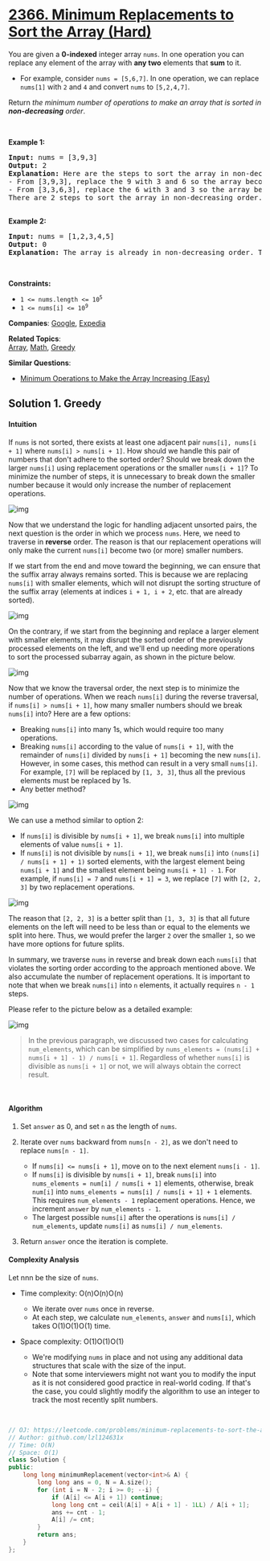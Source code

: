 # [2366. Minimum Replacements to Sort the Array (Hard)](https://leetcode.com/problems/minimum-replacements-to-sort-the-array)

<p>You are given a <strong>0-indexed</strong> integer array <code>nums</code>. In one operation you can replace any element of the array with <strong>any two</strong> elements that <strong>sum</strong> to it.</p>
<ul>
	<li>For example, consider <code>nums = [5,6,7]</code>. In one operation, we can replace <code>nums[1]</code> with <code>2</code> and <code>4</code> and convert <code>nums</code> to <code>[5,2,4,7]</code>.</li>
</ul>
<p>Return <em>the minimum number of operations to make an array that is sorted in <strong>non-decreasing</strong> order</em>.</p>
<p>&nbsp;</p>
<p><strong class="example">Example 1:</strong></p>
<pre><strong>Input:</strong> nums = [3,9,3]
<strong>Output:</strong> 2
<strong>Explanation:</strong> Here are the steps to sort the array in non-decreasing order:
- From [3,9,3], replace the 9 with 3 and 6 so the array becomes [3,3,6,3]
- From [3,3,6,3], replace the 6 with 3 and 3 so the array becomes [3,3,3,3,3]
There are 2 steps to sort the array in non-decreasing order. Therefore, we return 2.

</pre>
<p><strong class="example">Example 2:</strong></p>
<pre><strong>Input:</strong> nums = [1,2,3,4,5]
<strong>Output:</strong> 0
<strong>Explanation:</strong> The array is already in non-decreasing order. Therefore, we return 0. 
</pre>
<p>&nbsp;</p>
<p><strong>Constraints:</strong></p>
<ul>
	<li><code>1 &lt;= nums.length &lt;= 10<sup>5</sup></code></li>
	<li><code>1 &lt;= nums[i] &lt;= 10<sup>9</sup></code></li>
</ul>

**Companies**:
[Google](https://leetcode.com/company/google), [Expedia](https://leetcode.com/company/expedia)

**Related Topics**:  
[Array](https://leetcode.com/tag/array/), [Math](https://leetcode.com/tag/math/), [Greedy](https://leetcode.com/tag/greedy/)

**Similar Questions**:
* [Minimum Operations to Make the Array Increasing (Easy)](https://leetcode.com/problems/minimum-operations-to-make-the-array-increasing/)

## Solution 1. Greedy

<h4 id="intuition">Intuition</h4>
<p>If <code>nums</code> is not sorted, there exists at least one adjacent pair <code>nums[i], nums[i + 1]</code> where <code>nums[i] &gt; nums[i + 1]</code>. How should we handle this pair of numbers that don't adhere to the sorted order? Should we break down the larger <code>nums[i]</code> using replacement operations or the smaller <code>nums[i + 1]</code>? To minimize the number of steps, it is unnecessary to break down the smaller number because it would only increase the number of replacement operations.</p>
<p><img src="https://leetcode.com/problems/minimum-replacements-to-sort-the-array/Figures/2366/1.png" alt="img"></p>
<p>Now that we understand the logic for handling adjacent unsorted pairs, the next question is the order in which we process <code>nums</code>. Here, we need to traverse in <strong>reverse</strong> order. The reason is that our replacement operations will only make the current <code>nums[i]</code> become two (or more) smaller numbers.</p>
<p>If we start from the end and move toward the beginning, we can ensure that the suffix array always remains sorted. This is because we are replacing <code>nums[i]</code> with smaller elements, which will not disrupt the sorting structure of the suffix array (elements at indices <code>i + 1, i + 2</code>, etc. that are already sorted).</p>
<p><img src="https://leetcode.com/problems/minimum-replacements-to-sort-the-array/Figures/2366/2.png" alt="img"></p>
<p>On the contrary, if we start from the beginning and replace a larger element with smaller elements, it may disrupt the sorted order of the previously processed elements on the left, and we'll end up needing more operations to sort the processed subarray again, as shown in the picture below.</p>
<p><img src="https://leetcode.com/problems/minimum-replacements-to-sort-the-array/Figures/2366/forward.png" alt="img"></p>
<p>Now that we know the traversal order, the next step is to minimize the number of operations. When we reach <code>nums[i]</code> during the reverse traversal, if <code>nums[i] &gt; nums[i + 1]</code>, how many smaller numbers should we break <code>nums[i]</code> into? Here are a few options:</p>
<ul>
<li>Breaking <code>nums[i]</code> into many 1s, which would require too many operations.</li>
<li>Breaking <code>nums[i]</code> according to the value of <code>nums[i + 1]</code>, with the remainder of <code>nums[i]</code> divided by <code>nums[i + 1]</code> becoming the new <code>nums[i]</code>. However, in some cases, this method can result in a very small <code>nums[i]</code>. For example, <code>[7]</code> will be replaced by <code>[1, 3, 3]</code>, thus all the previous elements must be replaced by 1s.</li>
<li>Any better method?</li>
</ul>
<p><img src="https://leetcode.com/problems/minimum-replacements-to-sort-the-array/Figures/2366/3.png" alt="img"></p>
<p>We can use a method similar to option 2:</p>
<ul>
<li>If <code>nums[i]</code> is divisible by <code>nums[i + 1]</code>, we break <code>nums[i]</code> into multiple elements of value <code>nums[i + 1]</code>.</li>
<li>If <code>nums[i]</code> is not divisible by <code>nums[i + 1]</code>, we break <code>nums[i]</code> into <code>(nums[i] / nums[i + 1] + 1)</code> sorted elements, with the largest element being <code>nums[i + 1]</code> and the smallest element being <code>nums[i + 1] - 1</code>. For example, if <code>nums[i] = 7</code> and <code>nums[i + 1] = 3</code>, we replace <code>[7]</code> with <code>[2, 2, 3]</code> by two replacement operations.</li>
</ul>
<p><img src="https://leetcode.com/problems/minimum-replacements-to-sort-the-array/Figures/2366/4.png" alt="img"></p>
<p>The reason that <code>[2, 2, 3]</code> is a better split than <code>[1, 3, 3]</code> is that all future elements on the left will need to be less than or equal to the elements we split into here. Thus, we would prefer the larger <code>2</code> over the smaller <code>1</code>, so we have more options for future splits.</p>
<p>In summary, we traverse <code>nums</code> in reverse and break down each <code>nums[i]</code> that violates the sorting order according to the approach mentioned above. We also accumulate the number of replacement operations. It is important to note that when we break <code>nums[i]</code> into <code>n</code> elements, it actually requires <code>n - 1</code> steps.</p>
<p>Please refer to the picture below as a detailed example:</p>
<p><img src="https://leetcode.com/problems/minimum-replacements-to-sort-the-array/Figures/2366/5.png" alt="img"></p>
<blockquote>
<p>In the previous paragraph, we discussed two cases for calculating <code>num_elements</code>, which can be simplified by <code>nums_elements = (nums[i] + nums[i + 1] - 1) / nums[i + 1]</code>. Regardless of whether <code>nums[i]</code> is divisible as <code>nums[i + 1]</code> or not, we will always obtain the correct result.</p>
</blockquote>
<br>
<h4 id="algorithm">Algorithm</h4>
<ol>
<li>
<p>Set <code>answer</code> as 0, and set <code>n</code> as the length of <code>nums</code>.</p>
</li>
<li>
<p>Iterate over <code>nums</code> backward from <code>nums[n - 2]</code>, as we don't need to replace <code>nums[n - 1]</code>.</p>
<ul>
<li>If <code>nums[i] &lt;= nums[i + 1]</code>, move on to the next element <code>nums[i - 1]</code>.</li>
<li>If <code>nums[i]</code> is divisible by <code>nums[i + 1]</code>, break <code>nums[i]</code> into <code>nums_elements = num[i] / nums[i + 1]</code> elements, otherwise, break <code>num[i]</code> into <code>nums_elements = nums[i] / nums[i + 1] + 1</code> elements. This requires <code>num_elements - 1</code> replacement operations. Hence, we increment <code>answer</code> by <code>num_elements - 1</code>.</li>
<li>The largest possible <code>nums[i]</code> after the operations is <code>nums[i] / num_elements</code>, update <code>nums[i]</code> as <code>nums[i] / num_elements</code>.</li>
</ul>
</li>
<li>
<p>Return <code>answer</code> once the iteration is complete.</p>
</li>
</ol>
<h4 id="complexity-analysis">Complexity Analysis</h4>
<p>Let <span class="math math-inline"><span class="katex"><span class="katex-mathml">nn</span><span class="katex-html" aria-hidden="true"><span class="base"><span class="strut" style="height: 0.4306em;"></span><span class="mord mathnormal">n</span></span></span></span></span> be the size of <code>nums</code>.</p>
<ul>
<li>
<p>Time complexity: <span class="math math-inline"><span class="katex"><span class="katex-mathml">O(n)O(n)</span><span class="katex-html" aria-hidden="true"><span class="base"><span class="strut" style="height: 1em; vertical-align: -0.25em;"></span><span class="mord mathnormal" style="margin-right: 0.02778em;">O</span><span class="mopen">(</span><span class="mord mathnormal">n</span><span class="mclose">)</span></span></span></span></span></p>
<ul>
<li>We iterate over <code>nums</code> once in reverse.</li>
<li>At each step, we calculate <code>num_elements</code>, <code>answer</code> and <code>nums[i]</code>, which takes <span class="math math-inline"><span class="katex"><span class="katex-mathml">O(1)O(1)</span><span class="katex-html" aria-hidden="true"><span class="base"><span class="strut" style="height: 1em; vertical-align: -0.25em;"></span><span class="mord mathnormal" style="margin-right: 0.02778em;">O</span><span class="mopen">(</span><span class="mord">1</span><span class="mclose">)</span></span></span></span></span> time.</li>
</ul>
</li>
<li>
<p>Space complexity: <span class="math math-inline"><span class="katex"><span class="katex-mathml">O(1)O(1)</span><span class="katex-html" aria-hidden="true"><span class="base"><span class="strut" style="height: 1em; vertical-align: -0.25em;"></span><span class="mord mathnormal" style="margin-right: 0.02778em;">O</span><span class="mopen">(</span><span class="mord">1</span><span class="mclose">)</span></span></span></span></span></p>
<ul>
<li>We're modifying <code>nums</code> in place and not using any additional data structures that scale with the size of the input.</li>
<li>Note that some interviewers might not want you to modify the input as it is not considered good practice in real-world coding. If that's the case, you could slightly modify the algorithm to use an integer to track the most recently split numbers.</li>
</ul>
</li>
</ul>
<br>

```cpp
// OJ: https://leetcode.com/problems/minimum-replacements-to-sort-the-array
// Author: github.com/lzl124631x
// Time: O(N)
// Space: O(1)
class Solution {
public:
    long long minimumReplacement(vector<int>& A) {
        long long ans = 0, N = A.size();
        for (int i = N - 2; i >= 0; --i) {
            if (A[i] <= A[i + 1]) continue;
            long long cnt = ceil(A[i] + A[i + 1] - 1LL) / A[i + 1];
            ans += cnt - 1;
            A[i] /= cnt;
        }
        return ans;
    }
};
```